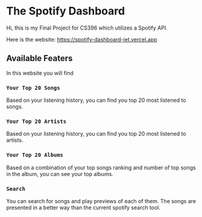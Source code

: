 # The Spotify Dashboard

Hi, this is my Final Project for CS396 which utilizes a Spotify API.

Here is the website: https://spotify-dashboard-jet.vercel.app

## Available Featers

In this website you will find

### `Your Top 20 Songs`

Based on your listening history, you can find you top 20 most listened to songs.

### `Your Top 20 Artists`

Based on your listening history, you can find you top 20 most listened to artists.

### `Your Top 20 Albums`

Based on a combination of your top songs ranking and number of top songs in the album, you can see your top albums.

### `Search`

You can search for songs and play previews of each of them. The songs are presented in a better way than the current spotify search tool.